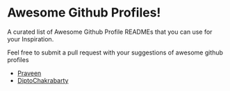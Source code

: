 # Awesome Github Profiles!

A curated list of Awesome Github Profile READMEs that you can use for your Inspiration.

Feel free to submit a pull request with your suggestions of awesome github profiles

- [Praveen](https://github.com/praveenscience)
- [DiptoChakrabarty](https://github.com/diptochakrabarty) 

 
